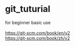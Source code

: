 # git_tuturial
for beginner basic use <br>
<br>
https://git-scm.com/book/en/v2<br>
https://git-scm.com/book/zh/v2<br>

